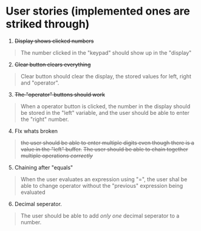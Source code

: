 User stories (implemented ones are striked through)
=====================================================

1. ~~Display shows clicked numbers~~

>The number clicked in the "keypad" should show up in the "display"

2. ~~Clear button clears everything~~
>Clear button should clear the display, the stored values for left, right and "operator".

3. ~~The "operator" buttons should work~~
>When a operator button is clicked, the number in the display should be stored in the "left" variable, and the user should be able to enter the "right" number.

4. FIx whats broken
>~~the user should be able to enter multiple digits even though there is a value in the "left" buffer.~~
>~~The user should be able to chain together multiple operations *correctly*~~

5. Chaining after "equals"
>When the user evaluates an expression using "=", the user shal be able to change operator without the "previous" expression being evaluated

6. Decimal seperator.
>The user should be able to add *only one* decimal seperator to a number.
